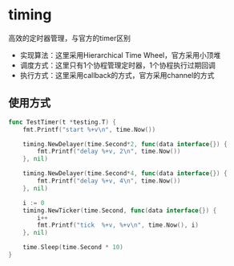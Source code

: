 # timing

高效的定时器管理，与官方的timer区别
- 实现算法：这里采用Hierarchical Time Wheel，官方采用小顶堆
- 调度方式：这里只有1个协程管理定时器，1个协程执行过期回调
- 执行方式：这里采用callback的方式，官方采用channel的方式

## 使用方式

```go
func TestTimer(t *testing.T) {
	fmt.Printf("start %+v\n", time.Now())

	timing.NewDelayer(time.Second*2, func(data interface{}) {
		fmt.Printf("delay %+v, 2\n", time.Now())
	}, nil)

	timing.NewDelayer(time.Second*4, func(data interface{}) {
		fmt.Printf("delay %+v, 4\n", time.Now())
	}, nil)

	i := 0
	timing.NewTicker(time.Second, func(data interface{}) {
		i++
		fmt.Printf("tick  %+v, %+v\n", time.Now(), i)
	}, nil)

	time.Sleep(time.Second * 10)
}
```